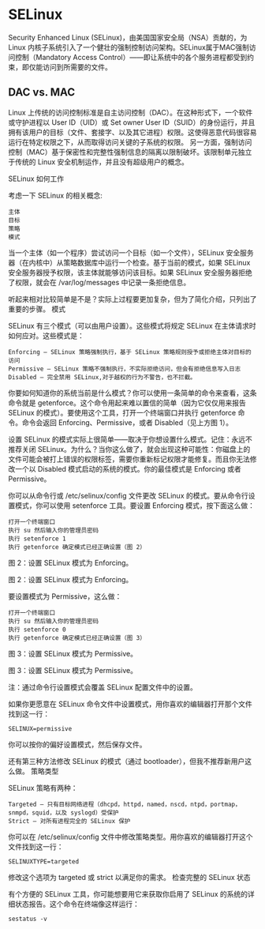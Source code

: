 # SELinux
Security Enhanced Linux (SELinux)，由美国国家安全局（NSA）贡献的，为 Linux 内核子系统引入了一个健壮的强制控制访问架构。SELinux属于MAC强制访问控制（Mandatory Access Control）——即让系统中的各个服务进程都受到约束，即仅能访问到所需要的文件。

## DAC vs. MAC
Linux 上传统的访问控制标准是自主访问控制（DAC）。在这种形式下，一个软件或守护进程以 User ID（UID）或 Set owner User ID（SUID）的身份运行，并且拥有该用户的目标（文件、套接字、以及其它进程）权限。这使得恶意代码很容易运行在特定权限之下，从而取得访问关键的子系统的权限。
另一方面，强制访问控制（MAC）基于保密性和完整性强制信息的隔离以限制破坏。该限制单元独立于传统的 Linux 安全机制运作，并且没有超级用户的概念。

SELinux 如何工作

考虑一下 SELinux 的相关概念:

    主体
    目标
    策略
    模式

当一个主体（如一个程序）尝试访问一个目标（如一个文件），SELinux 安全服务器（在内核中）从策略数据库中运行一个检查。基于当前的模式，如果 SELinux 安全服务器授予权限，该主体就能够访问该目标。如果 SELinux 安全服务器拒绝了权限，就会在 /var/log/messages 中记录一条拒绝信息。

听起来相对比较简单是不是？实际上过程要更加复杂，但为了简化介绍，只列出了重要的步骤。
模式

SELinux 有三个模式（可以由用户设置）。这些模式将规定 SELinux 在主体请求时如何应对。这些模式是：

    Enforcing — SELinux 策略强制执行，基于 SELinux 策略规则授予或拒绝主体对目标的访问
    Permissive — SELinux 策略不强制执行，不实际拒绝访问，但会有拒绝信息写入日志
    Disabled — 完全禁用 SELinux,对于越权的行为不警告，也不拦截。

你要如何知道你的系统当前是什么模式？你可以使用一条简单的命令来查看，这条命令就是 getenforce。这个命令用起来难以置信的简单（因为它仅仅用来报告 SELinux 的模式）。要使用这个工具，打开一个终端窗口并执行 getenforce 命令。命令会返回 Enforcing、Permissive，或者 Disabled（见上方图 1）。

设置 SELinux 的模式实际上很简单——取决于你想设置什么模式。记住：永远不推荐关闭 SELinux。为什么？当你这么做了，就会出现这种可能性：你磁盘上的文件可能会被打上错误的权限标签，需要你重新标记权限才能修复。而且你无法修改一个以 Disabled 模式启动的系统的模式。你的最佳模式是 Enforcing 或者 Permissive。

你可以从命令行或 /etc/selinux/config 文件更改 SELinux 的模式。要从命令行设置模式，你可以使用 setenforce 工具。要设置 Enforcing 模式，按下面这么做：

    打开一个终端窗口
    执行 su 然后输入你的管理员密码
    执行 setenforce 1
    执行 getenforce 确定模式已经正确设置（图 2）

图 2：设置 SELinux 模式为 Enforcing。

图 2：设置 SELinux 模式为 Enforcing。

要设置模式为 Permissive，这么做：

    打开一个终端窗口
    执行 su 然后输入你的管理员密码
    执行 setenforce 0
    执行 getenforce 确定模式已经正确设置（图 3）

图 3：设置 SELinux 模式为 Permissive。

图 3：设置 SELinux 模式为 Permissive。

注：通过命令行设置模式会覆盖 SELinux 配置文件中的设置。

如果你更愿意在 SELinux 命令文件中设置模式，用你喜欢的编辑器打开那个文件找到这一行：

    SELINUX=permissive

你可以按你的偏好设置模式，然后保存文件。

还有第三种方法修改 SELinux 的模式（通过 bootloader），但我不推荐新用户这么做。
策略类型

SELinux 策略有两种：

    Targeted — 只有目标网络进程（dhcpd，httpd，named，nscd，ntpd，portmap，snmpd，squid，以及 syslogd）受保护
    Strict — 对所有进程完全的 SELinux 保护

你可以在 /etc/selinux/config 文件中修改策略类型。用你喜欢的编辑器打开这个文件找到这一行：

    SELINUXTYPE=targeted

修改这个选项为 targeted 或 strict 以满足你的需求。
检查完整的 SELinux 状态

有个方便的 SELinux 工具，你可能想要用它来获取你启用了 SELinux 的系统的详细状态报告。这个命令在终端像这样运行：

    sestatus -v
